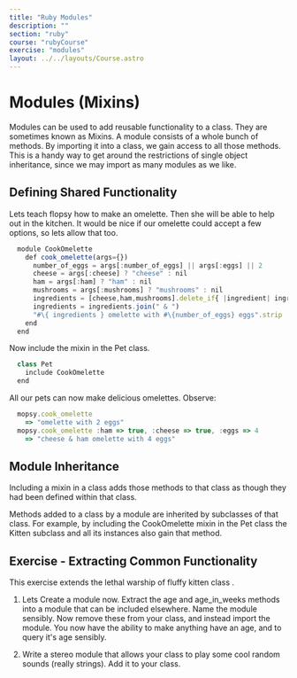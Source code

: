 ```yaml
---
title: "Ruby Modules"
description: ""
section: "ruby"
course: "rubyCourse"
exercise: "modules"
layout: ../../layouts/Course.astro
---
```




# Modules (Mixins)

Modules can be used to add reusable functionality to a class. They are sometimes known as Mixins. A module consists of a whole bunch of methods. By importing it into a class, we gain access to all those methods. This is a handy way to get around the restrictions of single object inheritance, since we may import as many modules as we like.

## Defining Shared Functionality

Lets teach flopsy how to make an omelette. Then she will be able to help out in the kitchen. It would be nice if our omelette could accept a few options, so lets allow that too.

```js
  module CookOmelette
    def cook_omelette(args={})
      number_of_eggs = args[:number_of_eggs] || args[:eggs] || 2
      cheese = args[:cheese] ? "cheese" : nil
      ham = args[:ham] ? "ham" : nil
      mushrooms = args[:mushrooms] ? "mushrooms" : nil
      ingredients = [cheese,ham,mushrooms].delete_if{ |ingredient| ingredient.nil? }
      ingredients = ingredients.join(" & ")
      "#\{ ingredients } omelette with #\{number_of_eggs} eggs".strip
    end
  end
```

Now include the mixin in the Pet class.

```js
  class Pet
    include CookOmelette
  end
```

All our pets can now make delicious omelettes. Observe:

```js
  mopsy.cook_omelette
    => "omelette with 2 eggs"
  mopsy.cook_omelette :ham => true, :cheese => true, :eggs => 4
    => "cheese & ham omelette with 4 eggs"
```

## Module Inheritance

Including a mixin in a class adds those methods to that class as though they had been defined within that class.

Methods added to a class by a module are inherited by subclasses of that class. For example, by including the CookOmelette mixin in the Pet class the Kitten subclass and all its instances also gain that method.

## Exercise - Extracting Common Functionality

This exercise extends the lethal warship of fluffy kitten class .

1. Lets Create a module now. Extract the age and age_in_weeks methods into a module that can be included elsewhere. Name the module sensibly. Now remove these from your class, and instead import the module. You now have the ability to make anything have an age, and to query it's age sensibly.

2. Write a stereo module that allows your class to play some cool random sounds (really strings). Add it to your class.
